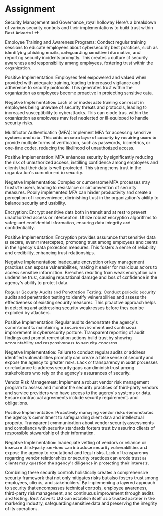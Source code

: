 # Assignment
Security Management and Governance_royal holloway
Here's a breakdown of various security controls and their implementations to build trust within Best Adverts Ltd:

Employee Training and Awareness Programs: Conduct regular training sessions to educate employees about cybersecurity best practices, such as identifying phishing emails, safeguarding sensitive information, and reporting security incidents promptly. This creates a culture of security awareness and responsibility among employees, fostering trust within the organization.

Positive Implementation: Employees feel empowered and valued when provided with adequate training, leading to increased vigilance and adherence to security protocols. This generates trust within the organization as employees become proactive in protecting sensitive data.

Negative Implementation: Lack of or inadequate training can result in employees being unaware of security threats and protocols, leading to increased susceptibility to cyberattacks. This can erode trust within the organization as employees may feel neglected or ill-equipped to handle security risks.

Multifactor Authentication (MFA): Implement MFA for accessing sensitive systems and data. This adds an extra layer of security by requiring users to provide multiple forms of verification, such as passwords, biometrics, or one-time codes, reducing the likelihood of unauthorized access.

Positive Implementation: MFA enhances security by significantly reducing the risk of unauthorized access, instilling confidence among employees and clients that their data is well-protected. This strengthens trust in the organization's commitment to security.

Negative Implementation: Complex or cumbersome MFA processes may frustrate users, leading to resistance or circumvention of security measures. Poorly implemented MFA can hinder productivity and create a perception of inconvenience, diminishing trust in the organization's ability to balance security and usability.

Encryption: Encrypt sensitive data both in transit and at rest to prevent unauthorized access or interception. Utilize robust encryption algorithms to safeguard confidential information, ensuring data integrity and confidentiality.

Positive Implementation: Encryption provides assurance that sensitive data is secure, even if intercepted, promoting trust among employees and clients in the agency's data protection measures. This fosters a sense of reliability and credibility, enhancing trust relationships.

Negative Implementation: Inadequate encryption or key management practices can expose vulnerabilities, making it easier for malicious actors to access sensitive information. Breaches resulting from weak encryption can undermine trust, causing reputational damage and loss of confidence in the agency's ability to protect data.

Regular Security Audits and Penetration Testing: Conduct periodic security audits and penetration testing to identify vulnerabilities and assess the effectiveness of existing security measures. This proactive approach helps in detecting and addressing security weaknesses before they can be exploited by attackers.

Positive Implementation: Regular audits demonstrate the agency's commitment to maintaining a secure environment and continuous improvement in cybersecurity posture. Transparent reporting of audit findings and prompt remediation actions build trust by showing accountability and responsiveness to security concerns.

Negative Implementation: Failure to conduct regular audits or address identified vulnerabilities promptly can create a false sense of security and expose the agency to greater risks. Lack of transparency in audit processes or reluctance to address security gaps can diminish trust among stakeholders who rely on the agency's assurances of security.

Vendor Risk Management: Implement a robust vendor risk management program to assess and monitor the security practices of third-party vendors and service providers who have access to the agency's systems or data. Ensure contractual agreements include security requirements and obligations.

Positive Implementation: Proactively managing vendor risks demonstrates the agency's commitment to safeguarding client data and intellectual property. Transparent communication about vendor security assessments and compliance with security standards fosters trust by assuring clients of responsible stewardship of their information.

Negative Implementation: Inadequate vetting of vendors or reliance on insecure third-party services can introduce security vulnerabilities and expose the agency to reputational and legal risks. Lack of transparency regarding vendor relationships or security practices can erode trust as clients may question the agency's diligence in protecting their interests.

Combining these security controls holistically creates a comprehensive security framework that not only mitigates risks but also fosters trust among employees, clients, and stakeholders. By implementing a layered approach to security that encompasses technical controls, employee awareness, third-party risk management, and continuous improvement through audits and testing, Best Adverts Ltd can establish itself as a trusted partner in the marketing industry, safeguarding sensitive data and preserving the integrity of its operations.




